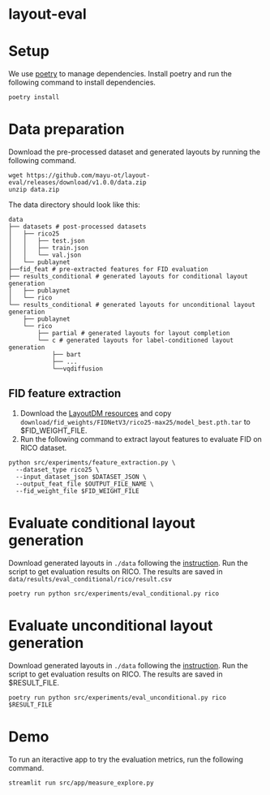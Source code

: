 # layout-eval

# Setup
We use [poetry](https://python-poetry.org/docs/) to manage dependencies. Install poetry and run the following command to install dependencies.
```
poetry install
```

# Data preparation

Download the pre-processed dataset and generated layouts by running the following command.

```
wget https://github.com/mayu-ot/layout-eval/releases/download/v1.0.0/data.zip
unzip data.zip
```

The data directory should look like this:
```
data
├── datasets # post-processed datasets
│   ├── rico25
│   │   ├── test.json
│   │   ├── train.json
│   │   └── val.json
│   └── publaynet
├──fid_feat # pre-extracted features for FID evaluation
├── results_conditional # generated layouts for conditional layout generation
│   ├── publaynet
│   └── rico
└── results_conditional # generated layouts for unconditional layout generation
    ├── publaynet
    └── rico
        ├── partial # generated layouts for layout completion
        └── c # generated layouts for label-conditioned layout generation
            ├── bart
            ├── ...
            └──vqdiffusion
```

## FID feature extraction
1. Download the [LayoutDM resources](https://github.com/CyberAgentAILab/layout-dm/releases/download/v1.0.0/layoutdm_starter.zip) and copy `download/fid_weights/FIDNetV3/rico25-max25/model_best.pth.tar` to $FID_WEIGHT_FILE.
2. Run the following command to extract layout features to evaluate FID on RICO dataset.

```
python src/experiments/feature_extraction.py \
  --dataset_type rico25 \
  --input_dataset_json $DATASET_JSON \
  --output_feat_file $OUTPUT_FILE_NAME \
  --fid_weight_file $FID_WEIGHT_FILE
```

# Evaluate conditional layout generation
Download generated layouts in `./data` following the [instruction](#data-preparation).
Run the script to get evaluation results on RICO. The results are saved in `data/results/eval_conditional/rico/result.csv`
```
poetry run python src/experiments/eval_conditional.py rico
```

# Evaluate unconditional layout generation
Download generated layouts in `./data` following the [instruction](#data-preparation).
Run the script to get evaluation results on RICO. The results are saved in $RESULT_FILE.
```
poetry run python src/experiments/eval_unconditional.py rico $RESULT_FILE
```


# Demo
To run an iteractive app to try the evaluation metrics, run the following command.
```
streamlit run src/app/measure_explore.py 
```